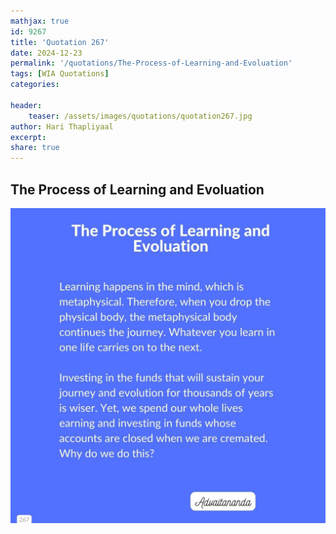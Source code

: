 ```yaml
---
mathjax: true
id: 9267
title: 'Quotation 267'
date: 2024-12-23
permalink: '/quotations/The-Process-of-Learning-and-Evoluation'
tags: [WIA Quotations] 
categories: 

header:
    teaser: /assets/images/quotations/quotation267.jpg
author: Hari Thapliyaal 
excerpt:
share: true 
---
```


## The Process of Learning and Evoluation

![he Process of Learning and Evoluation](/assets/images/quotations/quotation267.jpg)
